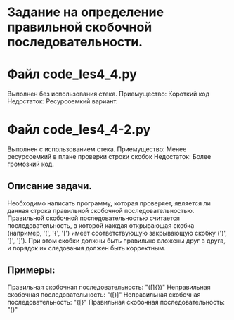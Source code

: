 # Задание на определение правильной скобочной последовательности.
# Файл code_les4_4.py
Выполнен без использования стека.
Приемущество: Короткий код
Недостаток: Ресурсоемкий вариант.

# Файл code_les4_4-2.py
Выполнен с использованием стека.
Приемущество: Менее ресурсоемкий в плане проверки строки скобок
Недостаток: Более громозкий код.

## Описание задачи.
Необходимо написать программу, которая проверяет, является ли данная строка правильной скобочной последовательностью. Правильной скобочной последовательностью считается последовательность, в которой каждая открывающая скобка (например, '(', '{', '[') имеет соответствующую закрывающую скобку (')', '}', ']'). При этом скобки должны быть правильно вложены друг в друга, и порядок их следования должен быть корректным.

## Примеры:
Правильная скобочная последовательность: "([]{})"
Неправильная скобочная последовательность: "([)]"
Неправильная скобочная последовательность: "{[}"
Правильная скобочная последовательность: "()"